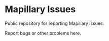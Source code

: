 Mapillary Issues
================

Public repository for reporting Mapillary issues.

Report bugs or other problems here.
